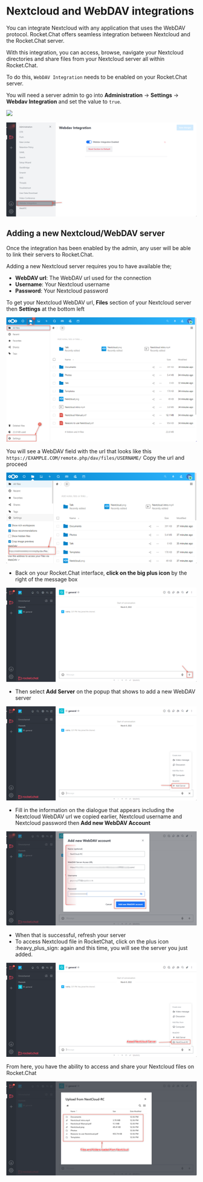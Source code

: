 # Nextcloud and WebDAV integrations

You can integrate Nextcloud with any application that uses the WebDAV protocol. Rocket.Chat offers seamless integration between Nextcloud and the Rocket.Chat server.

With this integration, you can access, browse, navigate your Nextcloud directories and share files from your Nextcloud server all within Rocket.Chat.

To do this, `WebDAV Integration` needs to be enabled on your Rocket.Chat server.

You will need a server admin to go into **Administration** -> **Settings** -> **Webdav Integration** and set the value to `true`.

![](<../../../../.gitbook/assets/administration >)

![](<../../../../.gitbook/assets/image (678) (1).png>)

## Adding a new Nextcloud/WebDAV server

Once the integration has been enabled by the admin, any user will be able to link their servers to Rocket.Chat.

Adding a new Nextcloud server requires you to have available the;

* **WebDAV url**: The WebDAV url used for the connection
* **Username**: Your Nextcloud username
* **Password**: Your Nextcloud password

To get your Nextcloud WebDAV url, **Files** section of your Nextcloud server then **Settings** at the bottom left

![](<../../../../.gitbook/assets/image (670).png>)

You will see a WebDAV field with the url that looks like this `https://EXAMPLE.COM/remote.php/dav/files/USERNAME/` Copy the url and proceed

![](<../../../../.gitbook/assets/image (658) (1).png>)

* Back on your Rocket.Chat interface, **click on the big plus icon** by the right of the message box

![](<../../../../.gitbook/assets/image (690) (1).png>)

* Then select **Add Server** on the popup that shows to add a new WebDAV server

![](<../../../../.gitbook/assets/image (647) (1) (1).png>)

* Fill in the information on the dialogue that appears including the Nextcloud WebDAV url we copied earlier, Nextcloud username and Nextcloud password then **Add new WebDAV Account**

![](<../../../../.gitbook/assets/image (670) (1).png>)

* When that is successful, refresh your server
* To access Nextcloud file in RocketChat, click on the plus icon :heavy\_plus\_sign: again and this time, you will see the server you just added.

![](<../../../../.gitbook/assets/image (677) (1) (1) (1).png>)

From here, you have the ability to access and share your Nextcloud files on Rocket.Chat

![](<../../../../.gitbook/assets/image (672).png>)
